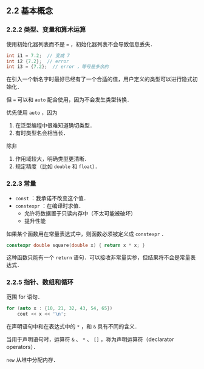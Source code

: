## 2.2 基本概念

### 2.2.2 类型、变量和算术运算

使用初始化器列表而不是 `=` ，初始化器列表不会导致信息丢失．

```cpp
int i1 = 7.2;  // 变成 7
int i2 {7.2};  // error
int i3 = {7.2};  // error ，等号是多余的
```

在引入一个新名字时最好已经有了一个合适的值，用户定义的类型可以进行隐式初始化．

但 `=` 可以和 `auto` 配合使用，因为不会发生类型转换．

优先使用 `auto` ，因为

1. 在泛型编程中很难知道确切类型．
2. 有时类型名会相当长．

除非

1. 作用域较大，明确类型更清晰．
2. 规定精度（比如 `double` 和 `float`）．

### 2.2.3 常量

- `const` ：我承诺不改变这个值．
- `constexpr` ：在编译时求值．
  - 允许将数据置于只读内存中（不太可能被破坏）
  - 提升性能

如果某个函数用在常量表达式中，则函数必须被定义成 `constexpr` ．

```cpp
constexpr double square(double x) { return x * x; }
```

这种函数只能有一个 `return` 语句．可以接收非常量实参，但结果将不会是常量表达式．

### 2.2.5 指针、数组和循环

范围 for 语句．

```cpp
for (auto x : {10, 21, 32, 43, 54, 65})
    cout << x << '\n';
```

在声明语句中和在表达式中的 `*` ，和 `&` 具有不同的含义．

当用于声明语句时，运算符 `&` 、 `*` 、 `[]` ，称为声明运算符（declarator operators）．

`new` 从堆中分配内存．
